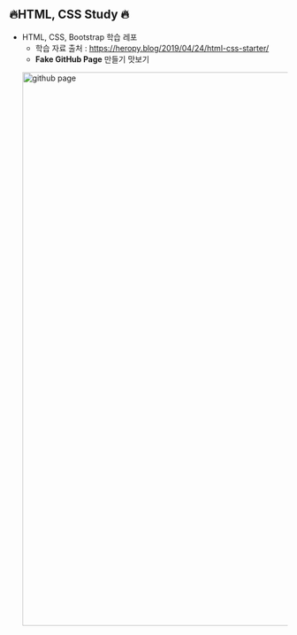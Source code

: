 ## :fire:HTML, CSS Study :fire:

- HTML, CSS, Bootstrap 학습 레포
  - 학습 자료 출처 : https://heropy.blog/2019/04/24/html-css-starter/
  - **Fake GitHub Page** 만들기 맛보기
  <p>
    <img src="https://user-images.githubusercontent.com/49539592/97443697-afb67780-196e-11eb-8912-a146e51e41c3.png" alt="github page" width=1000>
  </p>